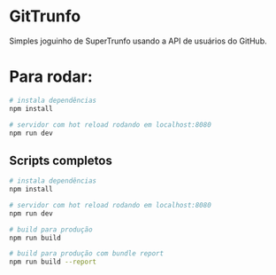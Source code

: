 # GitTrunfo

Simples joguinho de SuperTrunfo usando a API de usuários do GitHub.

# Para rodar:

``` bash
# instala dependências
npm install

# servidor com hot reload rodando em localhost:8080
npm run dev
```

## Scripts completos

``` bash
# instala dependências
npm install

# servidor com hot reload rodando em localhost:8080
npm run dev

# build para produção
npm run build

# build para produção com bundle report
npm run build --report
```
